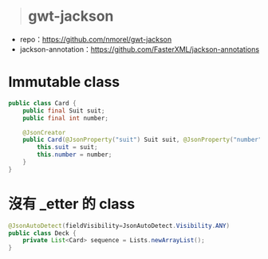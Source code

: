 > # gwt-jackson


* repo：https://github.com/nmorel/gwt-jackson
* jackson-annotation：https://github.com/FasterXML/jackson-annotations


Immutable class
===============

```Java
public class Card {
	public final Suit suit;
	public final int number;

	@JsonCreator
	public Card(@JsonProperty("suit") Suit suit, @JsonProperty("number") int number) {
		this.suit = suit;
		this.number = number;
	}
}
```


沒有 _etter 的 class
====================

```Java
@JsonAutoDetect(fieldVisibility=JsonAutoDetect.Visibility.ANY)
public class Deck {
	private List<Card> sequence = Lists.newArrayList();
}
```
